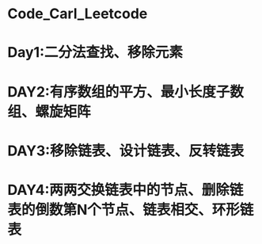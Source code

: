 # Code_Carl_Leetcode

# Day1:二分法查找、移除元素

# DAY2:有序数组的平方、最小长度子数组、螺旋矩阵

# DAY3:移除链表、设计链表、反转链表

# DAY4:两两交换链表中的节点、删除链表的倒数第N个节点、链表相交、环形链表
